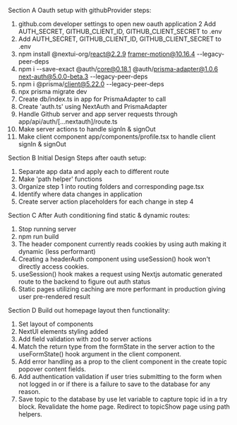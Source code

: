 Section A
Oauth setup with githubProvider steps:

1. github.com developer settings to open new oauth application
2  Add AUTH_SECRET, GITHUB_CLIENT_ID, GITHUB_CLIENT_SECRET to .env
2.  Add AUTH_SECRET, GITHUB_CLIENT_ID, GITHUB_CLIENT_SECRET to .env
3. npm install @nextui-org/react@2.2.9 framer-motion@10.16.4 --legacy-peer-deps
4. npm i --save-exact @auth/core@0.18.1 @auth/prisma-adapter@1.0.6 next-auth@5.0.0-beta.3 --legacy-peer-deps
5. npm i @prisma/client@5.22.0 --legacy-peer-deps
6. npx prisma migrate dev
7. Create db/index.ts in app for PrismaAdapter to call
8. Create 'auth.ts' using NextAuth and PrismaAdapter
9. Handle Github server and app server requests through app/api/auth/[...nextauth]/route.ts
10. Make server actions to handle signIn & signOut
11. Make client component app/components/profile.tsx to handle client signIn & signOut

Section B
Initial Design Steps after oauth setup:

1. Separate app data and apply each to different route
2. Make 'path helper' functions
3. Organize step 1 into routing folders and corresponding page.tsx
4. Identify where data changes in application
5. Create server action placeholders for each change in step 4

Section C
After Auth conditioning find static & dynamic routes:
1. Stop running server
2. npm run build
3. The header component currently reads cookies by using auth making it dynamic (less performant)
4. Creating a headerAuth component using useSession() hook won't directly access cookies.  
5. useSession() hook makes a request using Nextjs automatic generated route to the backend to figure out auth status
6. Static pages utilizing caching are more performant in production giving user pre-rendered result

Section D
Build out homepage layout then functionality:
1. Set layout of components
2. NextUI elements styling added
3. Add field validation with zod to server actions
4. Match the return type from the formState in the server action to the useFormState() hook argument in the client component.
5. Add error handling as a prop to the client component in the create topic popover content fields.
6. Add authentication validation if user tries submitting to the form when not logged in or if there is a failure to save to the database for any reason.
7. Save topic to the database by use let variable to capture topic id in a try block.  Revalidate the home page.  Redirect to topicShow page using path helpers.